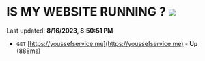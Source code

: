 # IS MY WEBSITE RUNNING ? [![](https://img.shields.io/static/v1?label=Sponsor&message=%E2%9D%A4&logo=GitHub&color=%23fe8e86)](https://github.com/sponsors/<username>)

Last updated: **8/16/2023, 8:50:51 PM**

- `GET` [https://youssefservice.me](https://youssefservice.me) - **Up** (888ms)
